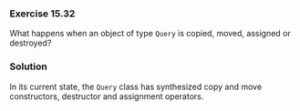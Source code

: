 ### Exercise 15.32

What happens when an object of type `Query` is copied, moved, assigned or
destroyed?

### Solution

In its current state, the `Query` class has synthesized copy and move
constructors, destructor and assignment operators.
